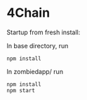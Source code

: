# 4Chain
Startup from fresh install:

In base directory, run 

    npm install

In zombiedapp/ run 

    npm install
    npm start

